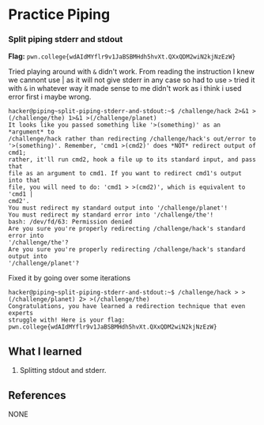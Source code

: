 # Practice Piping 

### Split piping stderr and stdout

**Flag:** `pwn.college{wdAIdMYflr9v1JaBSBMHdh5hvXt.QXxQDM2wiN2kjNzEzW}`

Tried playing around with `&` didn't work. From reading the instruction I knew we cannont use | as it will not give stderr in any case so had to use `>` tried it with `&` in whatever way it made sense to me didn't work as i think i used error first i maybe wrong. 
```
hacker@piping~split-piping-stderr-and-stdout:~$ /challenge/hack 2>&1 >(/challenge/the) 1>&1 >(/challenge/planet)
It looks like you passed something like '>(something)' as an *argument* to 
/challenge/hack rather than redirecting /challenge/hack's out/error to 
'>(something)'. Remember, 'cmd1 >(cmd2)' does *NOT* redirect output of cmd1; 
rather, it'll run cmd2, hook a file up to its standard input, and pass that 
file as an argument to cmd1. If you want to redirect cmd1's output into that 
file, you will need to do: 'cmd1 > >(cmd2)', which is equivalent to 'cmd1 | 
cmd2'.
You must redirect my standard output into '/challenge/planet'!
You must redirect my standard error into '/challenge/the'!
bash: /dev/fd/63: Permission denied
Are you sure you're properly redirecting /challenge/hack's standard error into 
'/challenge/the'?
Are you sure you're properly redirecting /challenge/hack's standard output into 
'/challenge/planet'?
```
Fixed it by going over some iterations 
```
hacker@piping~split-piping-stderr-and-stdout:~$ /challenge/hack > >(/challenge/planet) 2> >(/challenge/the)
Congratulations, you have learned a redirection technique that even experts 
struggle with! Here is your flag:
pwn.college{wdAIdMYflr9v1JaBSBMHdh5hvXt.QXxQDM2wiN2kjNzEzW}

```

## What I learned

1. Splitting stdout and stderr.

## References

NONE
